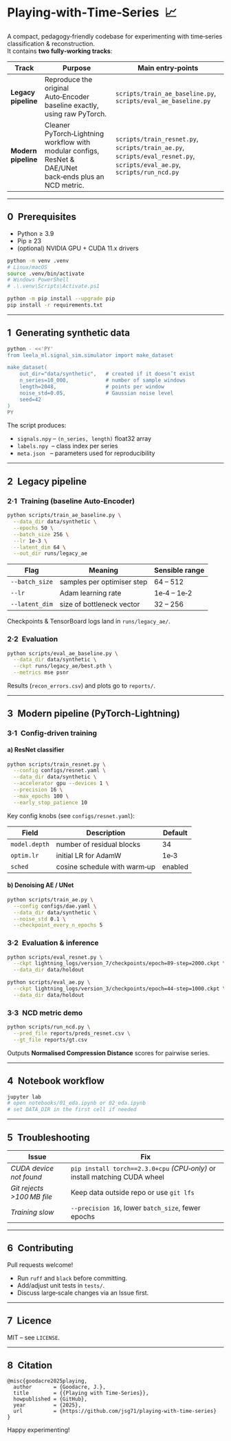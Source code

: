 # Playing‑with‑Time‑Series  📈

A compact, pedagogy‑friendly codebase for experimenting with time‑series classification & reconstruction.  
It contains **two fully‑working tracks**:

| Track | Purpose | Main entry‑points |
|-------|---------|-------------------|
| **Legacy pipeline** | Reproduce the original Auto‑Encoder baseline exactly, using raw PyTorch. | `scripts/train_ae_baseline.py`, `scripts/eval_ae_baseline.py` |
| **Modern pipeline** | Cleaner PyTorch‑Lightning workflow with modular configs, ResNet & DAE/UNet back‑ends plus an NCD metric. | `scripts/train_resnet.py`, `scripts/train_ae.py`, `scripts/eval_resnet.py`, `scripts/eval_ae.py`, `scripts/run_ncd.py` |

---

## 0 Prerequisites

* Python ≥ 3.9  
* Pip ≥ 23  
* (optional) NVIDIA GPU + CUDA 11.x drivers

```bash
python -m venv .venv
# Linux/macOS
source .venv/bin/activate
# Windows PowerShell
# .\.venv\Scripts\Activate.ps1

python -m pip install --upgrade pip
pip install -r requirements.txt
```

---

## 1 Generating synthetic data

```bash
python - <<'PY'
from leela_ml.signal_sim.simulator import make_dataset

make_dataset(
    out_dir="data/synthetic",   # created if it doesn’t exist
    n_series=10_000,            # number of sample windows
    length=2048,                # points per window
    noise_std=0.05,             # Gaussian noise level
    seed=42
)
PY
```

The script produces:

* `signals.npy` – `(n_series, length)` float32 array  
* `labels.npy`  – class index per series  
* `meta.json`   – parameters used for reproducibility

---

## 2 Legacy pipeline

### 2·1 Training (baseline Auto‑Encoder)

```bash
python scripts/train_ae_baseline.py \
  --data_dir data/synthetic \
  --epochs 50 \
  --batch_size 256 \
  --lr 1e-3 \
  --latent_dim 64 \
  --out_dir runs/legacy_ae
```

| Flag | Meaning | Sensible range |
|------|---------|---------------|
| `--batch_size` | samples per optimiser step | 64 – 512 |
| `--lr` | Adam learning rate | 1e‑4 – 1e‑2 |
| `--latent_dim` | size of bottleneck vector | 32 – 256 |

Checkpoints & TensorBoard logs land in `runs/legacy_ae/`.

### 2·2 Evaluation

```bash
python scripts/eval_ae_baseline.py \
  --data_dir data/synthetic \
  --ckpt runs/legacy_ae/best.pth \
  --metrics mse psnr
```

Results (`recon_errors.csv`) and plots go to `reports/`.

---

## 3 Modern pipeline (PyTorch‑Lightning)

### 3·1 Config‑driven training

#### a) ResNet classifier

```bash
python scripts/train_resnet.py \
  --config configs/resnet.yaml \
  --data_dir data/synthetic \
  --accelerator gpu --devices 1 \
  --precision 16 \
  --max_epochs 100 \
  --early_stop_patience 10
```

Key config knobs (see `configs/resnet.yaml`):

| Field | Description | Default |
|-------|-------------|---------|
| `model.depth` | number of residual blocks | 34 |
| `optim.lr` | initial LR for AdamW | 1e‑3 |
| `sched` | cosine schedule with warm‑up | enabled |

#### b) Denoising AE / UNet

```bash
python scripts/train_ae.py \
  --config configs/dae.yaml \
  --data_dir data/synthetic \
  --noise_std 0.1 \
  --checkpoint_every_n_epochs 5
```

### 3·2 Evaluation & inference

```bash
python scripts/eval_resnet.py \
  --ckpt lightning_logs/version_7/checkpoints/epoch=89-step=2000.ckpt \
  --data_dir data/holdout

python scripts/eval_ae.py \
  --ckpt lightning_logs/version_3/checkpoints/epoch=44-step=1000.ckpt \
  --data_dir data/holdout
```

### 3·3 NCD metric demo

```bash
python scripts/run_ncd.py \
  --pred_file reports/preds_resnet.csv \
  --gt_file reports/gt.csv
```

Outputs **Normalised Compression Distance** scores for pairwise series.

---

## 4 Notebook workflow

```bash
jupyter lab
# open notebooks/01_eda.ipynb or 02_eda.ipynb
# set DATA_DIR in the first cell if needed
```

---

## 5 Troubleshooting

| Issue | Fix |
|-------|-----|
| *CUDA device not found* | `pip install torch==2.3.0+cpu` *(CPU‑only)* or install matching CUDA wheel |
| *Git rejects >100 MB file* | Keep data outside repo or use `git lfs` |
| *Training slow* | `--precision 16`, lower `batch_size`, fewer epochs |

---

## 6 Contributing

Pull requests welcome!  
* Run `ruff` and `black` before committing.  
* Add/adjust unit tests in `tests/`.  
* Discuss large‑scale changes via an Issue first.

---

## 7 Licence

MIT – see `LICENSE`.

---

## 8 Citation

```text
@misc{goodacre2025playing,
  author       = {Goodacre, J.},
  title        = {{Playing with Time-Series}},
  howpublished = {GitHub},
  year         = {2025},
  url          = {https://github.com/jsg71/playing-with-time-series}
}
```

Happy experimenting!
